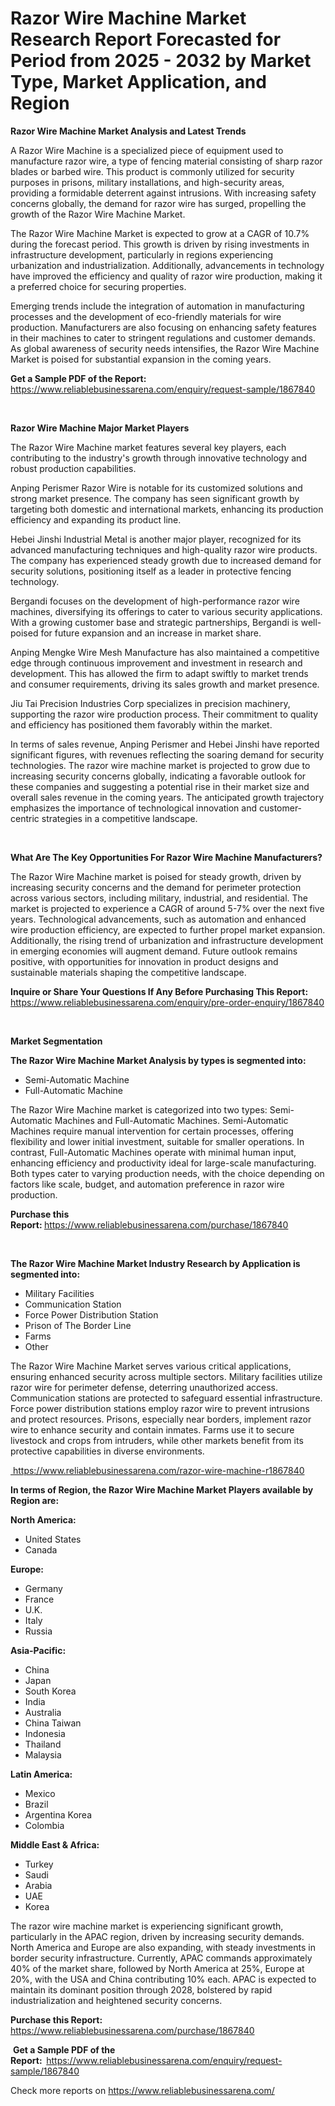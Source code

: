 <p><h1>Razor Wire Machine Market Research Report Forecasted for Period from 2025 -  2032 by Market Type, Market Application, and Region</h1></p><p><strong>Razor Wire Machine Market Analysis and Latest Trends</strong></p>
<p><p>A Razor Wire Machine is a specialized piece of equipment used to manufacture razor wire, a type of fencing material consisting of sharp razor blades or barbed wire. This product is commonly utilized for security purposes in prisons, military installations, and high-security areas, providing a formidable deterrent against intrusions. With increasing safety concerns globally, the demand for razor wire has surged, propelling the growth of the Razor Wire Machine Market.</p><p>The Razor Wire Machine Market is expected to grow at a CAGR of 10.7% during the forecast period. This growth is driven by rising investments in infrastructure development, particularly in regions experiencing urbanization and industrialization. Additionally, advancements in technology have improved the efficiency and quality of razor wire production, making it a preferred choice for securing properties. </p><p>Emerging trends include the integration of automation in manufacturing processes and the development of eco-friendly materials for wire production. Manufacturers are also focusing on enhancing safety features in their machines to cater to stringent regulations and customer demands. As global awareness of security needs intensifies, the Razor Wire Machine Market is poised for substantial expansion in the coming years.</p></p>
<p><strong>Get a Sample PDF of the Report:&nbsp;</strong> <a href="https://www.reliablebusinessarena.com/enquiry/request-sample/1867840?utm_campaign=2113&utm_medium=2&utm_source=Github&utm_content=ia&utm_term=19022025&utm_id=razor-wire-machine">https://www.reliablebusinessarena.com/enquiry/request-sample/1867840</a></p>
<p>&nbsp;</p>
<p><strong>Razor Wire Machine Major Market Players</strong></p>
<p><p>The Razor Wire Machine market features several key players, each contributing to the industry's growth through innovative technology and robust production capabilities. </p><p>Anping Perismer Razor Wire is notable for its customized solutions and strong market presence. The company has seen significant growth by targeting both domestic and international markets, enhancing its production efficiency and expanding its product line. </p><p>Hebei Jinshi Industrial Metal is another major player, recognized for its advanced manufacturing techniques and high-quality razor wire products. The company has experienced steady growth due to increased demand for security solutions, positioning itself as a leader in protective fencing technology. </p><p>Bergandi focuses on the development of high-performance razor wire machines, diversifying its offerings to cater to various security applications. With a growing customer base and strategic partnerships, Bergandi is well-poised for future expansion and an increase in market share.</p><p>Anping Mengke Wire Mesh Manufacture has also maintained a competitive edge through continuous improvement and investment in research and development. This has allowed the firm to adapt swiftly to market trends and consumer requirements, driving its sales growth and market presence.</p><p>Jiu Tai Precision Industries Corp specializes in precision machinery, supporting the razor wire production process. Their commitment to quality and efficiency has positioned them favorably within the market.</p><p>In terms of sales revenue, Anping Perismer and Hebei Jinshi have reported significant figures, with revenues reflecting the soaring demand for security technologies. The razor wire machine market is projected to grow due to increasing security concerns globally, indicating a favorable outlook for these companies and suggesting a potential rise in their market size and overall sales revenue in the coming years. The anticipated growth trajectory emphasizes the importance of technological innovation and customer-centric strategies in a competitive landscape.</p></p>
<p>&nbsp;</p>
<p><strong>What Are The Key Opportunities For Razor Wire Machine Manufacturers?</strong></p>
<p><p>The Razor Wire Machine market is poised for steady growth, driven by increasing security concerns and the demand for perimeter protection across various sectors, including military, industrial, and residential. The market is projected to experience a CAGR of around 5-7% over the next five years. Technological advancements, such as automation and enhanced wire production efficiency, are expected to further propel market expansion. Additionally, the rising trend of urbanization and infrastructure development in emerging economies will augment demand. Future outlook remains positive, with opportunities for innovation in product designs and sustainable materials shaping the competitive landscape.</p></p>
<p><strong>Inquire or Share Your Questions If Any Before Purchasing This Report:</strong> <a href="https://www.reliablebusinessarena.com/enquiry/pre-order-enquiry/1867840?utm_campaign=2113&utm_medium=2&utm_source=Github&utm_content=ia&utm_term=19022025&utm_id=razor-wire-machine">https://www.reliablebusinessarena.com/enquiry/pre-order-enquiry/1867840</a></p>
<p>&nbsp;</p>
<p><strong>Market Segmentation</strong></p>
<p><strong>The Razor Wire Machine Market Analysis by types is segmented into:</strong></p>
<p><ul><li>Semi-Automatic Machine</li><li>Full-Automatic Machine</li></ul></p>
<p><p>The Razor Wire Machine market is categorized into two types: Semi-Automatic Machines and Full-Automatic Machines. Semi-Automatic Machines require manual intervention for certain processes, offering flexibility and lower initial investment, suitable for smaller operations. In contrast, Full-Automatic Machines operate with minimal human input, enhancing efficiency and productivity ideal for large-scale manufacturing. Both types cater to varying production needs, with the choice depending on factors like scale, budget, and automation preference in razor wire production.</p></p>
<p><strong>Purchase this Report:&nbsp;</strong><a href="https://www.reliablebusinessarena.com/purchase/1867840?utm_campaign=2113&utm_medium=2&utm_source=Github&utm_content=ia&utm_term=19022025&utm_id=razor-wire-machine">https://www.reliablebusinessarena.com/purchase/1867840</a></p>
<p>&nbsp;</p>
<p><strong>The Razor Wire Machine Market Industry Research by Application is segmented into:</strong></p>
<p><ul><li>Military Facilities</li><li>Communication Station</li><li>Force Power Distribution Station</li><li>Prison of The Border Line</li><li>Farms</li><li>Other</li></ul></p>
<p><p>The Razor Wire Machine Market serves various critical applications, ensuring enhanced security across multiple sectors. Military facilities utilize razor wire for perimeter defense, deterring unauthorized access. Communication stations are protected to safeguard essential infrastructure. Force power distribution stations employ razor wire to prevent intrusions and protect resources. Prisons, especially near borders, implement razor wire to enhance security and contain inmates. Farms use it to secure livestock and crops from intruders, while other markets benefit from its protective capabilities in diverse environments.</p></p>
<p><a href="https://www.reliablebusinessarena.com/razor-wire-machine-r1867840?utm_campaign=2113&utm_medium=2&utm_source=Github&utm_content=ia&utm_term=19022025&utm_id=razor-wire-machine">&nbsp;https://www.reliablebusinessarena.com/razor-wire-machine-r1867840</a></p>
<p><strong>In terms of Region, the Razor Wire Machine Market Players available by Region are:</strong></p>
<p>
    <p> <strong> North America: </strong>
        <ul>
            <li>United States</li>
            <li>Canada</li>
        </ul>
        </p> 
    <p> <strong> Europe: </strong>
        <ul>
            <li>Germany</li>
            <li>France</li>
            <li>U.K.</li>
            <li>Italy</li>
            <li>Russia</li>
        </ul>
        </p> 
    <p> <strong> Asia-Pacific: </strong>
        <ul>
            <li>China</li>
            <li>Japan</li>
            <li>South Korea</li>
            <li>India</li>
            <li>Australia</li>
            <li>China Taiwan</li>
            <li>Indonesia</li>
            <li>Thailand</li>
            <li>Malaysia</li>
        </ul>
        </p> 
    <p> <strong> Latin America: </strong>
        <ul>
            <li>Mexico</li>
            <li>Brazil</li>
            <li>Argentina Korea</li>
            <li>Colombia</li>
        </ul>
        </p> 
    <p> <strong> Middle East & Africa: </strong>
        <ul>
            <li>Turkey</li>
            <li>Saudi</li>
            <li>Arabia</li>
            <li>UAE</li>
            <li>Korea</li>
        </ul>
    </p>
    </p>
<p><p>The razor wire machine market is experiencing significant growth, particularly in the APAC region, driven by increasing security demands. North America and Europe are also expanding, with steady investments in border security infrastructure. Currently, APAC commands approximately 40% of the market share, followed by North America at 25%, Europe at 20%, with the USA and China contributing 10% each. APAC is expected to maintain its dominant position through 2028, bolstered by rapid industrialization and heightened security concerns.</p></p>
<p><strong>Purchase this Report: </strong><a href="https://www.reliablebusinessarena.com/purchase/1867840?utm_campaign=2113&utm_medium=2&utm_source=Github&utm_content=ia&utm_term=19022025&utm_id=razor-wire-machine">https://www.reliablebusinessarena.com/purchase/1867840</a></p>
<p>&nbsp;<strong>Get a Sample PDF of the Report:&nbsp;&nbsp;</strong><a href="https://www.reliablebusinessarena.com/enquiry/request-sample/1867840?utm_campaign=2113&utm_medium=2&utm_source=Github&utm_content=ia&utm_term=19022025&utm_id=razor-wire-machine">https://www.reliablebusinessarena.com/enquiry/request-sample/1867840</a></p>
<p><strong></strong></p>
<p>Check more reports on <a href="https://www.reliablebusinessarena.com/?utm_campaign=2113&utm_medium=2&utm_source=Github&utm_content=ia&utm_term=19022025&utm_id=razor-wire-machine">https://www.reliablebusinessarena.com/</a></p>
